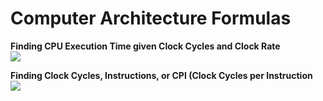 # Computer Architecture Formulas

**Finding CPU Execution Time given Clock Cycles and Clock Rate**  
<img src="https://latex.codecogs.com/gif.latex?CPUTime=\frac{ClockCycles}{ClockRate}" />

**Finding Clock Cycles, Instructions, or CPI (Clock Cycles per Instruction**  
<img src="https://latex.codecogs.com/gif.latex?ClockCycles=Instructions\timesCPI" />